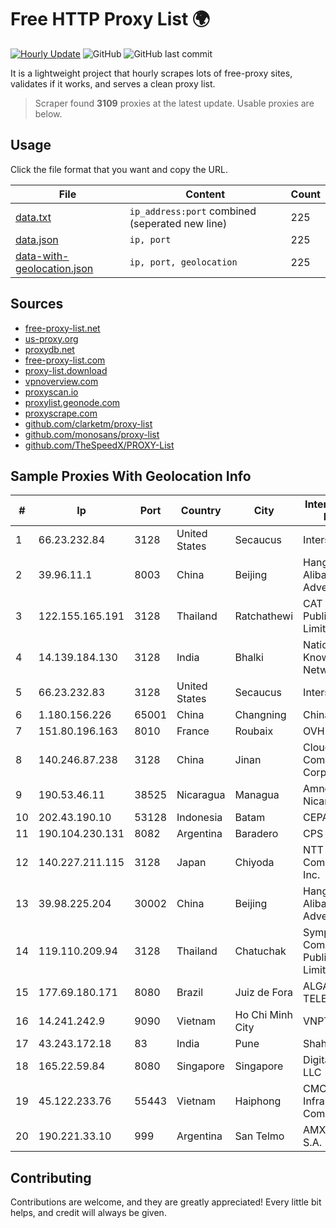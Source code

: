 
# Free HTTP Proxy List 🌍

[![Hourly Update](https://github.com/mertguvencli/http-proxy-list/actions/workflows/main.yml/badge.svg?branch=main)](https://github.com/mertguvencli/http-proxy-list/actions/workflows/main.yml)
![GitHub](https://img.shields.io/github/license/mertguvencli/http-proxy-list)
![GitHub last commit](https://img.shields.io/github/last-commit/mertguvencli/http-proxy-list)

It is a lightweight project that hourly scrapes lots of free-proxy sites, validates if it works, and serves a clean proxy list.


> Scraper found **3109** proxies at the latest update. Usable proxies are below.

## Usage

Click the file format that you want and copy the URL.


|File|Content|Count|
|----|-------|-----|
|[data.txt](https://raw.githubusercontent.com/mertguvencli/http-proxy-list/main/proxy-list/data.txt)|`ip_address:port` combined (seperated new line)|225|
|[data.json](https://raw.githubusercontent.com/mertguvencli/http-proxy-list/main/proxy-list/data.json)|`ip, port`|225|
|[data-with-geolocation.json](https://raw.githubusercontent.com/mertguvencli/http-proxy-list/main/proxy-list/data-with-geolocation.json)|`ip, port, geolocation`|225|

## Sources

* [free-proxy-list.net](https://free-proxy-list.net)
* [us-proxy.org](https://www.us-proxy.org)
* [proxydb.net](http://proxydb.net)
* [free-proxy-list.com](https://free-proxy-list.com/?page=&port=&type%5B%5D=http&type%5B%5D=https&up_time=0&search=Search)
* [proxy-list.download](https://www.proxy-list.download/HTTP)
* [vpnoverview.com](https://vpnoverview.com/privacy/anonymous-browsing/free-proxy-servers)
* [proxyscan.io](https://www.proxyscan.io)
* [proxylist.geonode.com](https://proxylist.geonode.com/api/proxy-list?limit=300&page=1&sort_by=lastChecked&sort_type=desc&protocols=http,https)
* [proxyscrape.com](https://api.proxyscrape.com/v2/?request=displayproxies&protocol=http&timeout=10000&country=all&ssl=all&anonymity=all)
* [github.com/clarketm/proxy-list](https://raw.githubusercontent.com/clarketm/proxy-list/master/proxy-list-raw.txt)
* [github.com/monosans/proxy-list](https://raw.githubusercontent.com/monosans/proxy-list/main/proxies/http.txt)
* [github.com/TheSpeedX/PROXY-List](https://raw.githubusercontent.com/TheSpeedX/PROXY-List/master/http.txt)


## Sample Proxies With Geolocation Info

|#|Ip|Port|Country|City|Internet Service Provider|
|-|--|----|-------|----|-------------------------|
|1|66.23.232.84|3128|United States|Secaucus|Interserver, Inc|
|2|39.96.11.1|8003|China|Beijing|Hangzhou Alibaba Advertising Co|
|3|122.155.165.191|3128|Thailand|Ratchathewi|CAT Telecom Public Company Limited|
|4|14.139.184.130|3128|India|Bhalki|National Knowledge Network|
|5|66.23.232.83|3128|United States|Secaucus|Interserver, Inc|
|6|1.180.156.226|65001|China|Changning|Chinanet|
|7|151.80.196.163|8010|France|Roubaix|OVH SAS|
|8|140.246.87.238|3128|China|Jinan|Cloud Computing Corporation|
|9|190.53.46.11|38525|Nicaragua|Managua|Amnet Datos Nicaragua|
|10|202.43.190.10|53128|Indonesia|Batam|CEPATNET|
|11|190.104.230.131|8082|Argentina|Baradero|CPS|
|12|140.227.211.115|3128|Japan|Chiyoda|NTT PC Communications, Inc.|
|13|39.98.225.204|30002|China|Beijing|Hangzhou Alibaba Advertising Co|
|14|119.110.209.94|3128|Thailand|Chatuchak|Symphony Communication Public Company Limited|
|15|177.69.180.171|8080|Brazil|Juiz de Fora|ALGAR TELECOM S/A|
|16|14.241.242.9|9090|Vietnam|Ho Chi Minh City|VNPT|
|17|43.243.172.18|83|India|Pune|Shah Solutions|
|18|165.22.59.84|8080|Singapore|Singapore|DigitalOcean, LLC|
|19|45.122.233.76|55443|Vietnam|Haiphong|CMC Telecom Infrastructure Company|
|20|190.221.33.10|999|Argentina|San Telmo|AMX Argentina S.A.|



## Contributing

Contributions are welcome, and they are greatly appreciated! Every
little bit helps, and credit will always be given.

